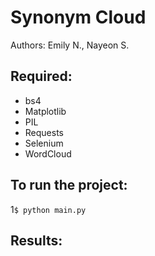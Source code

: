# Synonym Cloud

Authors: Emily N., Nayeon S.

## Required:
- bs4
- Matplotlib
- PIL
- Requests
- Selenium
- WordCloud

## To run the project:
1`$ python main.py`

## Results:
